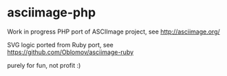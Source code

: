 # asciimage-php

Work in progress PHP port of ASCIImage project, see http://asciimage.org/ 

SVG logic ported from Ruby port, see https://github.com/Oblomov/asciimage-ruby 
 
 
purely for fun, not profit :)
